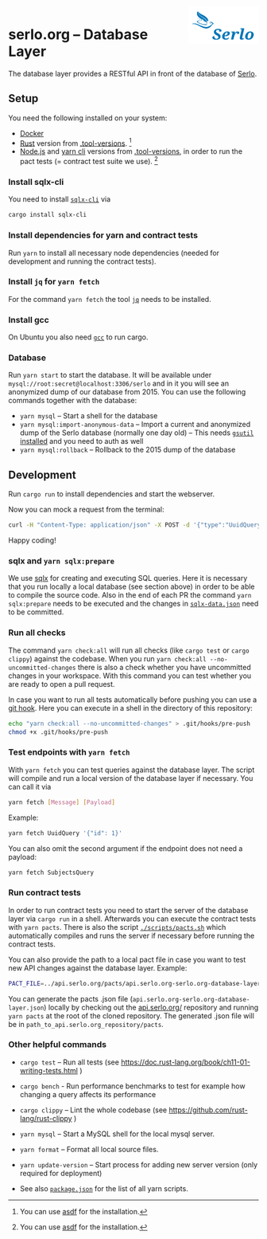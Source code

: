 <img src="https://raw.githubusercontent.com/serlo/frontend/staging/public/_assets/img/serlo-logo-gh.svg" alt="Serlo Logo" title="Serlo" align="right" height="75" />

# serlo.org – Database Layer

The database layer provides a RESTful API in front of the database of [Serlo](https://serlo.org/).

## Setup

You need the following installed on your system:

- [Docker](https://docs.docker.com/engine/installation/)
- [Rust](https://www.rust-lang.org) version from [.tool-versions](.tool-versions). [^1]
- [Node.js](https://nodejs.org/) and [yarn cli](https://yarnpkg.com/) versions from [.tool-versions](.tool-versions), in order to run the pact tests (= contract test suite we use). [^1]

[^1]: You can use [asdf](https://asdf-vm.com/) for the installation.

### Install sqlx-cli

You need to install [`sqlx-cli`](https://github.com/launchbadge/sqlx/tree/master/sqlx-cli) via

```sh
cargo install sqlx-cli
```

### Install dependencies for yarn and contract tests

Run `yarn` to install all necessary node dependencies (needed for development and running the contract tests).

### Install `jq` for `yarn fetch`

For the command `yarn fetch` the tool [`jq`](https://stedolan.github.io/jq/) needs to be installed.

### Install gcc

On Ubuntu you also need [`gcc`](https://gcc.gnu.org/) to run cargo.

### Database

Run `yarn start` to start the database. It will be available under `mysql://root:secret@localhost:3306/serlo` and in it you will see an anonymized dump of our database from 2015. You can use the following commands together with the database:

- `yarn mysql` – Start a shell for the database
- `yarn mysql:import-anonymous-data` – Import a current and anonymized dump of the Serlo database (normally one day old) – This needs [`gsutil` installed](https://cloud.google.com/storage/docs/gsutil_install) and you need to auth as well
- `yarn mysql:rollback` – Rollback to the 2015 dump of the database

## Development

Run `cargo run` to install dependencies and start the webserver.

Now you can mock a request from the terminal:

```sh
curl -H "Content-Type: application/json" -X POST -d '{"type":"UuidQuery","payload":{"id":1565}}' http://localhost:8080/
```

Happy coding!

### sqlx and `yarn sqlx:prepare`

We use [sqlx](https://github.com/launchbadge/sqlx) for creating and executing SQL queries. Here it is necessary that you run locally a local database (see section above) in order to be able to compile the source code. Also in the end of each PR the command `yarn sqlx:prepare` needs to be executed and the changes in [`sqlx-data.json`](./sqlx-data.json) need to be committed.

### Run all checks

The command `yarn check:all` will run all checks (like `cargo test` or `cargo clippy`) against the codebase. When you run `yarn check:all --no-uncommitted-changes` there is also a check whether you have uncommitted changes in your workspace. With this command you can test whether you are ready to open a pull request.

In case you want to run all tests automatically before pushing you can use a [git hook](https://git-scm.com/book/en/v2/Customizing-Git-Git-Hooks). Here you can execute in a shell in the directory of this repository:

```sh
echo "yarn check:all --no-uncommitted-changes" > .git/hooks/pre-push
chmod +x .git/hooks/pre-push
```

### Test endpoints with `yarn fetch`

With `yarn fetch` you can test queries against the database layer. The script will compile and run a local version of the database layer if necessary. You can call it via

```sh
yarn fetch [Message] [Payload]
```

Example:

```sh
yarn fetch UuidQuery '{"id": 1}'
```

You can also omit the second argument if the endpoint does not need a payload:

```sh
yarn fetch SubjectsQuery
```

### Run contract tests

In order to run contract tests you need to start the server of the database layer via `cargo run` in a shell. Afterwards you can execute the contract tests with `yarn pacts`. There is also the script [`./scripts/pacts.sh`](./scripts/pacts.sh`) which automatically compiles and runs the server if necessary before running the contract tests.

You can also provide the path to a local pact file in case you want to test new API changes against the database layer. Example:

```sh
PACT_FILE=../api.serlo.org/pacts/api.serlo.org-serlo.org-database-layer.json ./scripts/pacts.sh
```

You can generate the pacts .json file (`api.serlo.org-serlo.org-database-layer.json`) locally by checking out the [api.serlo.org/](https://github.com/serlo/api.serlo.org/)
repository and running `yarn pacts` at the root of the cloned repository. The generated .json file will be in `path_to_api.serlo.org_repository/pacts`.

### Other helpful commands

- `cargo test` – Run all tests (see https://doc.rust-lang.org/book/ch11-01-writing-tests.html )
- `cargo bench` - Run performance benchmarks to test for example how changing a query affects its performance
- `cargo clippy` – Lint the whole codebase (see https://github.com/rust-lang/rust-clippy )
- `yarn mysql` – Start a MySQL shell for the local mysql server.
- `yarn format` – Format all local source files.
- `yarn update-version` – Start process for adding new server version (only required for deployment)

- See also [`package.json`](./package.json) for the list of all yarn scripts.

